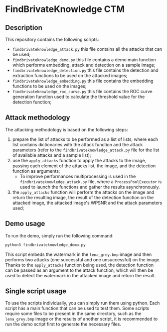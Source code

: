 # FindBrivateKnowledge CTM
## Description
This repository contains the following scripts:
- `findbrivateknowledge_attack.py` this file contains all the attacks that can be used;
- `findbrivateknowledge_demo.py` this file contains a demo main function which performs embedding, attack and detection on a sample image;
- `findbrivateknowledge_detection.py` this file contains the detection and extraction functions to be used on the attacked images;
- `findbrivateknowledge_embedding.py` this file contains the embedding functions to be used on the images;
- `findbrivateknowledge_roc_curve.py` this file contains the ROC curve generation function used to calculate the threshold value for the detection function;

## Attack methodology
The attacking methodology is based on the following steps:
1. prepare the list of attacks to be performed as a list of lists, where each list contains dictionaries with the attack function and the attack parameters (refer to the `findbrivateknowledge_attack.py` file for the list of available attacks and a sample list);
2. use the `apply_attacks` function to apply the attacks to the image, passing each element of the attacks list, the image, and the detection function as arguments;
   - To improve performances multiprocessing is used in the `findbrivateknowledge_attack.py` file, where a `ProcessPoolExecutor` is used to launch the functions and gather the results asynchronously.
3. the `apply_attacks` function will perform the attacks on the image and return the resulting image, the result of the detection function on the attacked image, the attacked image's WPSNR and the attack parameters used;

## Demo usage
To run the demo, simply run the following command:
```bash
python3 findbrivateknowledge_demo.py
```
This script embeds the watermark in the `lena_grey.bmp` image and then performs two attacks (one successful and one unsuccessful) on the image. Thanks to the `apply_attacks` function being used, the detection function can be passed as an argument to the attack function, which will then be used to detect the watermark in the attacked image and return the result.

## Single script usage
To use the scripts individually, you can simply run them using python. Each script has a main function that can be used to test them. Some scripts require some files to be present in the same directory, such as the `lena_grey.bmp` image or the results of another script, it is recommended to run the demo script first to generate the necessary files.